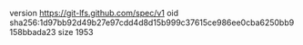 version https://git-lfs.github.com/spec/v1
oid sha256:1d97bb92d49b27e97cdd4d8d15b999c37615ce986ee0cba6250bb9158bbada23
size 1953

